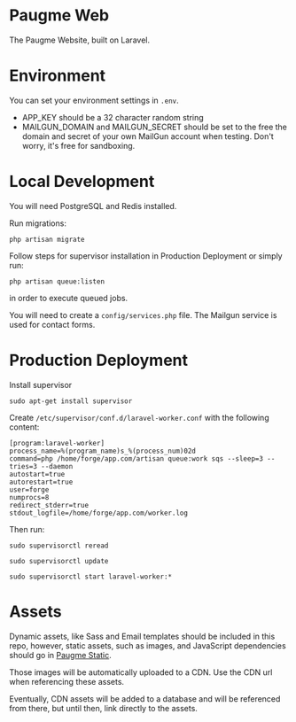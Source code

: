 Paugme Web
==========

The Paugme Website, built on Laravel.

# Environment

You can set your environment settings in `.env`.

- APP_KEY should be a 32 character random string
- MAILGUN_DOMAIN and MAILGUN_SECRET should be set to the free
  the domain and secret of your own MailGun account when testing.
  Don't worry, it's free for sandboxing.

# Local Development

You will need PostgreSQL and Redis installed.

Run migrations:

```
php artisan migrate
```

Follow steps for supervisor installation in Production Deployment
or simply run:

```
php artisan queue:listen
```

in order to execute queued jobs.

You will need to create a `config/services.php` file. The Mailgun
service is used for contact forms.


# Production Deployment

Install supervisor

```
sudo apt-get install supervisor
```

Create `/etc/supervisor/conf.d/laravel-worker.conf` with the following content:

```
[program:laravel-worker]
process_name=%(program_name)s_%(process_num)02d
command=php /home/forge/app.com/artisan queue:work sqs --sleep=3 --tries=3 --daemon
autostart=true
autorestart=true
user=forge
numprocs=8
redirect_stderr=true
stdout_logfile=/home/forge/app.com/worker.log
```

Then run:

```
sudo supervisorctl reread

sudo supervisorctl update

sudo supervisorctl start laravel-worker:*
```

# Assets

Dynamic assets, like Sass and Email templates should be
included in this repo, however, static assets, such
as images, and JavaScript dependencies should go in
[Paugme Static](https://github.com/mantarayar/paugme-static).

Those images will be automatically uploaded to a CDN. Use
the CDN url when referencing these assets.

Eventually, CDN assets will be added to a database and
will be referenced from there, but until then, link
directly to the assets.